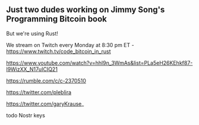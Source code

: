 ## Just two dudes working on Jimmy Song's Programming Bitcoin book

But we're using Rust!

We stream on Twitch every Monday at 8:30 pm ET - https://www.twitch.tv/code_bitcoin_in_rust

https://www.youtube.com/watch?v=hhl9n_3WmAs&list=PLa5eH26KEhkf87-l9WizXX_N17uICIQ21

https://rumble.com/c/c-2370510

https://twitter.com/pleblira

https://twitter.com/garyKrause_

todo Nostr keys